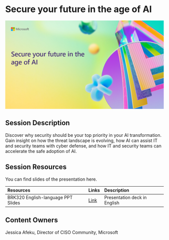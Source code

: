 # Secure your future in the age of AI

![Session cover image with a bright "AI" text in 3D over a blue and purple abstract background.](img/BRK320.png)

## Session Description

Discover why security should be your top priority in your AI transformation. Gain insight on how the threat landscape is evolving, how AI can assist IT and security teams with cyber defense, and how IT and security teams can accelerate the safe adoption of AI. 

## Session Resources
You can find slides of the presentation here.

| Resources          | Links                             | Description        |
|:-------------------|:----------------------------------|:-------------------|
| BRK320 English-language PPT Slides | [Link](https://aka.ms/AAslttj/) | Presentation deck in English |

## Content Owners
Jessica Afeku, Director of CISO Community, Microsoft

